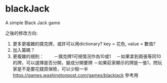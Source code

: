 # blackJack
A simple Black Jack game

之後的修改方向:
1. 更多更複雜的撲克牌，或許可以用dictionary? key = 花色, value = 數值?
2. 加入籌碼？
3. 更複雜的規則：
　　－撲克牌1可視情況作為10或1
  　－如果拿到兩張等同10的牌，可以選擇是否分開，變成分開要牌
    －如果莊家顯示的牌是一張1，問玩家是不是要花錢買保險，可以少賠一半
https://games.washingtonpost.com/games/blackjack
參考用
